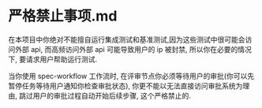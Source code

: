 # 严格禁止事项.md

在本项目中你绝对不能擅自运行集成测试和基准测试,因为这些测试中很可能会访问外部 api, 而高频访问外部 api 可能导致用户的 ip 被封禁, 所以你在必要的情况下, 要请求用户帮助运行测试.

当你使用 spec-workflow 工作流时, 在评审节点你必须等待用户的审批(你可以先暂停任务等待用户通知你检查审批状态), 你更不能以无法直接访问审批系统为理由, 跳过用户的审批过程自动开始后续步骤, 这个严格禁止的.
